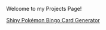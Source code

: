 Welcome to my Projects Page!

[Shiny Pokémon Bingo Card Generator](shiny-pokemon-bingo-card-generator.md)
